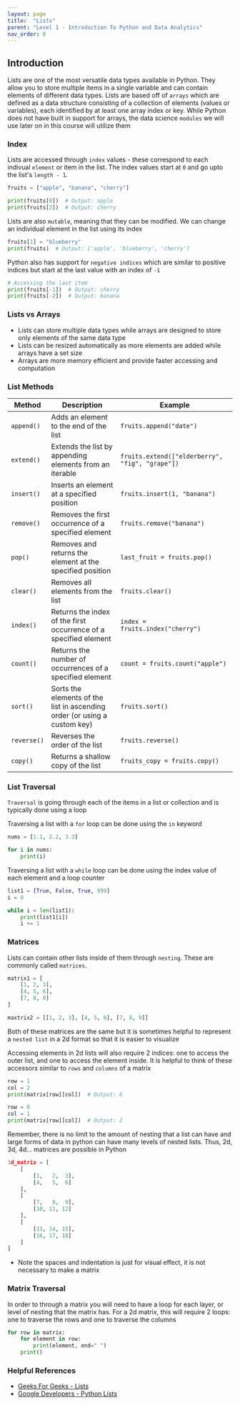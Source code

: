 ```yaml
---
layout: page
title:  "Lists"
parent: "Level 1 - Introduction To Python and Data Analytics"
nav_order: 8
---
```


## Introduction

Lists are one of the most versatile data types available in Python. They allow you to store multiple items in a single variable and can contain elements of different data types. Lists are based off of `arrays` which are defined as a data structure consisting of a collection of elements (values or variables), each identified by at least one array index or key. While Python does not have built in support for arrays, the data science `modules` we will use later on in this course will utilize them

### Index
Lists are accessed through `index` values - these correspond to each indivual `element` or item in the list. The index values start at `0` and go upto the list's `length - 1`.

```python
fruits = ["apple", "banana", "cherry"]

print(fruits[0])  # Output: apple
print(fruits[2])  # Output: cherry
```

Lists are also `mutable`, meaning that they can be modified. We can change an individual element in the list using its index

```python
fruits[1] = "blueberry"
print(fruits)  # Output: ['apple', 'blueberry', 'cherry']
```

Python also has support for `negative indices` which are similar to positive indices but start at the last value with an index of `-1`

```python
# Accessing the last item
print(fruits[-1])  # Output: cherry
print(fruits[-2])  # Output: banana

```
### Lists vs Arrays
* Lists can store multiple data types while arrays are designed to store only elements of the same data type
* Lists can be resized automatically as more elements are added while arrays have a set size
* Arrays are more memory efficient and provide faster accessing and computation

### List Methods

| Method      | Description                                                               | Example                                         |
| ----------- | ------------------------------------------------------------------------- | ----------------------------------------------- |
| `append()`  | Adds an element to the end of the list                                    | `fruits.append("date")`                         |
| `extend()`  | Extends the list by appending elements from an iterable                   | `fruits.extend(["elderberry", "fig", "grape"])` |
| `insert()`  | Inserts an element at a specified position                                | `fruits.insert(1, "banana")`                    |
| `remove()`  | Removes the first occurrence of a specified element                       | `fruits.remove("banana")`                       |
| `pop()`     | Removes and returns the element at the specified position                 | `last_fruit = fruits.pop()`                     |
| `clear()`   | Removes all elements from the list                                        | `fruits.clear()`                                |
| `index()`   | Returns the index of the first occurrence of a specified element          | `index = fruits.index("cherry")`                |
| `count()`   | Returns the number of occurrences of a specified element                  | `count = fruits.count("apple")`                 |
| `sort()`    | Sorts the elements of the list in ascending order (or using a custom key) | `fruits.sort()`                                 |
| `reverse()` | Reverses the order of the list                                            | `fruits.reverse()`                              |
| `copy()`    | Returns a shallow copy of the list                                        | `fruits_copy = fruits.copy()`                   |

### List Traversal

`Traversal` is going through each of the items in a list or collection and is typically done using a loop

Traversing a list with a `for` loop can be done using the `in` keyword
```python
nums = [1.1, 2.2, 3.3]

for i in nums:
    print(i)
```

Traversing a list with a `while` loop can be done using the index value of each element and a loop counter

```python
list1 = [True, False, True, 999]
i = 0

while i < len(list1):
    print(list1[i])
    i += 1
```

### Matrices
Lists can contain other lists inside of them through `nesting`. These are commonly called `matrices`.

```python
matrix1 = [
    [1, 2, 3],
    [4, 5, 6],
    [7, 8, 9]
]

maxtrix2 = [[1, 2, 3], [4, 5, 6], [7, 8, 9]]
```

Both of these matrices are the same but it is sometimes helpful to represent a `nested list` in a 2d format so that it is easier to visualize

Accessing elements in 2d lists will also require 2 indices: one to access the outer list, and one to access the element inside. It is helpful to think of these accessors similar to `rows` and `columns` of a matrix

```python
row = 1
col = 2
print(matrix[row][col])  # Output: 6

row = 0
col = 1
print(matrix[row][col])  # Output: 2
```
Remember, there is no limit to the amount of nesting that a list can have and large forms of data in python can have many levels of nested lists. Thus, 2d, 3d, 4d... matrices are possible in Python

```python
3d_matrix = [
    [
        [1,   2,  3],
        [4,   5,  6]
    ],
    [
        [7,   8,  9],
        [10, 11, 12]
    ],
    [
        [13, 14, 15],
        [16, 17, 18]
    ]
]
```
* Note the spaces and indentation is just for visual effect, it is not necessary to make a matrix

### Matrix Traversal

In order to through a matrix you will need to have a loop for each layer, or level of nesting that the matrix has. For a 2d matrix, this will require 2 loops: one to traverse the rows and one to traverse the columns

```python
for row in matrix:
    for element in row:
        print(element, end=" ")
    print()
```

### Helpful References
* [Geeks For Geeks - Lists](https://www.geeksforgeeks.org/python-lists/)
* [Google Developers - Python Lists](https://developers.google.com/edu/python/lists)